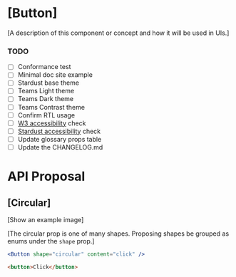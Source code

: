<!-----------------------------------------------------------------------------

  HEADS UP!

  1. Text in [brackets] is for example only. Replace it with your information.

  2. This template includes only one prop as an example (circular). If your
     PR requires more, list them separately in similar fashion. 

------------------------------------------------------------------------------>
# [Button]

[A description of this component or concept and how it will be used in UIs.]

### TODO

- [ ] Conformance test
- [ ] Minimal doc site example
- [ ] Stardust base theme
- [ ] Teams Light theme
- [ ] Teams Dark theme
- [ ] Teams Contrast theme
- [ ] Confirm RTL usage
- [ ] [W3 accessibility](https://www.w3.org/standards/webdesign/accessibility) check
- [ ] [Stardust accessibility](https://github.com/stardust-ui/accessibility) check
- [ ] Update glossary props table
- [ ] Update the CHANGELOG.md

# API Proposal

## [Circular]

[Show an example image]

[The circular prop is one of many shapes.  Proposing shapes be grouped as enums under the `shape` prop.] 

```jsx
<Button shape="circular" content="click" />
```

```html
<button>Click</button>
```
